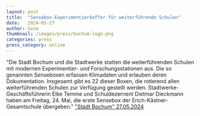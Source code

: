 ```yaml
---
layout: post
title:  "Sensebox-Experimentierkoffer für weiterführende Schulen"
date:   2024-05-27
author: Gina
thumbnail: /images/press/bochum-logo.png
categories: press
press_category: online
---
```

"Die Stadt Bochum und die Stadtwerke statten die weiterführenden Schulen mit modernen Experimentier- und Forschungsstationen aus. Die so genannten Senseboxen erfassen Klimadaten und erlauben deren Dokumentation. Insgesamt gibt es 22 dieser Boxen, die rotierend allen weiterführenden Schulen zur Verfügung gestellt werden. Stadtwerke-Geschäftsführerin Elke Temme und Schuldezernent Dietmar Dieckmann haben am Freitag, 24. Mai, die erste Sensebox der Erich-Kästner-Gesamtschule übergeben."
<a href="https://www.bochum.de/Pressemeldungen/27-Mai-2024/Sensebox-Experimentierkoffer-fuer-weiterfuehrende-Schulen">"Stadt Bochum" 27.05.2024</a>
